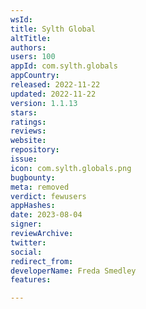 ```yaml
---
wsId: 
title: Sylth Global
altTitle: 
authors: 
users: 100
appId: com.sylth.globals
appCountry: 
released: 2022-11-22
updated: 2022-11-22
version: 1.1.13
stars: 
ratings: 
reviews: 
website: 
repository: 
issue: 
icon: com.sylth.globals.png
bugbounty: 
meta: removed
verdict: fewusers
appHashes: 
date: 2023-08-04
signer: 
reviewArchive: 
twitter: 
social: 
redirect_from: 
developerName: Freda Smedley
features: 

---
```


